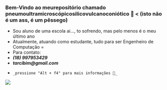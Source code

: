 ### Bem-Vindo ao meurepositório chamado pneumoultramicroscópicosilicovulcanoconiótico 🍑 < (isto não é um ass, é um pêssego)

- Sou aluno de uma escola ai..., to sofrendo, mas pelo menos é o meu último ano
- Atualmente, atuando como estudante, tudo para ser Engenheiro de Computação =
- Para contato: 
- **_(18) 997953429_**
- **_tarcibim@gmail.com_**
-     _pressione "Alt + f4" para mais informações 🖤_
![](https://media1.tenor.com/m/FPcLrcWNmXoAAAAC/confia-leil%C3%A3o.gif)
